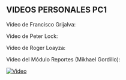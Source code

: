 ## VIDEOS PERSONALES PC1

Video de Francisco Grijalva: 

Video de Peter Lock:

Video de Roger Loayza:

Video del Módulo Reportes (Mikhael Gordillo): 

[![Video](https://img.youtube.com/vi/v0C3L9EhKoQ/0.jpg)](https://youtu.be/v0C3L9EhKoQ)
